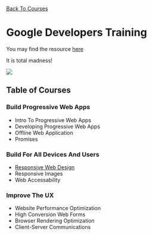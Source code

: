 [Back To Courses](https://github.com/Betra/Course-Abstract)

# Google Developers Training

You may find the resource [here](https://developers.google.com/training/web/)

It is total madness!

![](https://developers.google.com/training/programs/india/images/learn-online-01.svg)

## Table of Courses

### Build Progressive Web Apps

* Intro To Progressive Web Apps
* Developing Progressive Web Apps
* Offline Web Application
* Promises

### Build For All Devices And Users

* [Responsive Web Design](https://github.com/Betra/Course-Abstract/tree/master/Google%20Developers%20Training/Responsive%20Design%20Fundamentals)
* Responsive Images
* Web Accessability

### Improve The UX

* Website Performance Optimization
* High Conversion Web Forms
* Browser Rendering Optimization
* Client-Server Communications